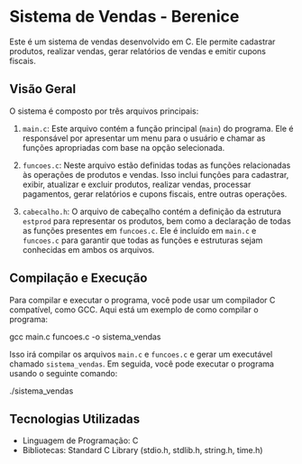 # Sistema de Vendas - Berenice

Este é um sistema de vendas desenvolvido em C. Ele permite cadastrar produtos, realizar vendas, gerar relatórios de vendas e emitir cupons fiscais.

## Visão Geral

O sistema é composto por três arquivos principais:

1. `main.c`: Este arquivo contém a função principal (`main`) do programa. Ele é responsável por apresentar um menu para o usuário e chamar as funções apropriadas com base na opção selecionada.

2. `funcoes.c`: Neste arquivo estão definidas todas as funções relacionadas às operações de produtos e vendas. Isso inclui funções para cadastrar, exibir, atualizar e excluir produtos, realizar vendas, processar pagamentos, gerar relatórios e cupons fiscais, entre outras operações.

3. `cabecalho.h`: O arquivo de cabeçalho contém a definição da estrutura `estprod` para representar os produtos, bem como a declaração de todas as funções presentes em `funcoes.c`. Ele é incluído em `main.c` e `funcoes.c` para garantir que todas as funções e estruturas sejam conhecidas em ambos os arquivos.

## Compilação e Execução

Para compilar e executar o programa, você pode usar um compilador C compatível, como GCC. Aqui está um exemplo de como compilar o programa:

gcc main.c funcoes.c -o sistema_vendas

Isso irá compilar os arquivos `main.c` e `funcoes.c` e gerar um executável chamado `sistema_vendas`. Em seguida, você pode executar o programa usando o seguinte comando:

./sistema_vendas

## Tecnologias Utilizadas

- Linguagem de Programação: C
- Bibliotecas: Standard C Library (stdio.h, stdlib.h, string.h, time.h)